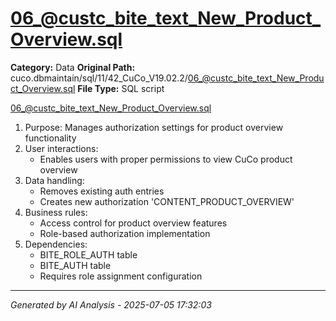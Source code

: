 # 06_@custc_bite_text_New_Product_Overview.sql

**Category:** Data
**Original Path:** cuco.dbmaintain/sql/11/42_CuCo_V19.02.2/06_@custc_bite_text_New_Product_Overview.sql
**File Type:** SQL script

06_@custc_bite_text_New_Product_Overview.sql
1. Purpose: Manages authorization settings for product overview functionality
2. User interactions:
   - Enables users with proper permissions to view CuCo product overview
3. Data handling:
   - Removes existing auth entries
   - Creates new authorization 'CONTENT_PRODUCT_OVERVIEW'
4. Business rules:
   - Access control for product overview features
   - Role-based authorization implementation
5. Dependencies:
   - BITE_ROLE_AUTH table
   - BITE_AUTH table
   - Requires role assignment configuration

---
*Generated by AI Analysis - 2025-07-05 17:32:03*
